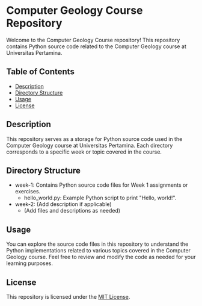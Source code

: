 # Computer Geology Course Repository

Welcome to the Computer Geology Course repository! This repository contains Python source code related to the Computer Geology course at Universitas Pertamina.

## Table of Contents

- [Description](#description)
- [Directory Structure](#directory-structure)
- [Usage](#usage)
- [License](#license)

## Description

This repository serves as a storage for Python source code used in the Computer Geology course at Universitas Pertamina. Each directory corresponds to a specific week or topic covered in the course.

## Directory Structure

- week-1: Contains Python source code files for Week 1 assignments or exercises.
    - hello_world.py: Example Python script to print "Hello, world!".
- week-2: (Add description if applicable)
    - (Add files and descriptions as needed)

## Usage

You can explore the source code files in this repository to understand the Python implementations related to various topics covered in the Computer Geology course. Feel free to review and modify the code as needed for your learning purposes.

## License

This repository is licensed under the [MIT License](LICENSE).